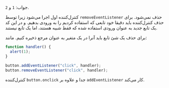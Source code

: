 جواب: `1` و `2`.

کنترل‌کننده اول اجرا می‌شود زیرا توسط `removeEventListener` حذف نمی‌شود. برای حذف کنترل‌کننده باید دقیقا خود تابعی که استفاده کردیم را به ورودی بدهیم. و در این کد یک تابع جدید به عنوان ورودی استفاده شده که فقط شبیه هستند، اما یک تابع نیستند.

برای حذف یک شئ تابع باید آنرا در یک متغیر به عنوان مرجع ذخیره کنیم. مانند:

```js
function handler() {
  alert(1);
}

button.addEventListener("click", handler);
button.removeEventListener("click", handler);
```

کنترل‌کننده `button.onclick` جدا و علاوه بر `addEventListener` کار می‌کند.
